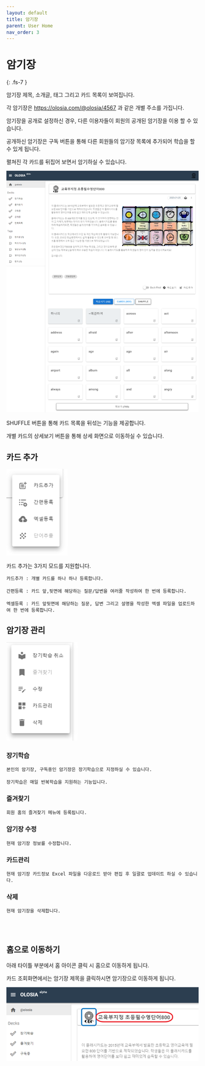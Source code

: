 ```yaml
---
layout: default
title: 암기장
parent: User Home
nav_order: 3
---
```


# 암기장
{: .fs-7 }

암기장 제목, 소개글, 태그 그리고 카드 목록이 보여집니다.

각 암기장은 https://olosia.com/@olosia/4567 과 같은 개별 주소를 가집니다.

암기장을 공개로 설정하신 경우, 다른 이용자들이 회원의 공개된 암기장을 이용 할 수 있습니다.

공개하신 암기장은 구독 버튼을 통해 다른 회원들의 암기장 목록에 추가되어 학습을 할 수 있게 됩니다.

펼쳐진 각 카드를 뒤집어 보면서 암기하실 수 있습니다.

![note-main](/assets/images/user/note_ko.png)

SHUFFLE 버튼을 통해 카드 목록을 뒤섞는 기능을 제공합니다.

개별 카드의 상세보기 버튼을 통해 상세 화면으로 이동하실 수 있습니다.

## 카드 추가

![note-main-addcard](/assets/images/user/menu_card_add_ko.png)


카드 추가는 3가지 모드를 지원합니다.

    카드추가 : 개별 카드를 하나 하나 등록합니다.

    간편등록 : 카드 앞,뒷면에 해당하는 질문/답변을 여러줄 작성하여 한 번에 등록합니다.

    엑셀등록 : 카드 앞뒷면에 해당하는 질문, 답변 그리고 설명을 작성한 엑셀 파일을 업로드하여 한 번에 등록합니다.

## 암기장 관리

![note-manage](/assets/images/user/menu_note_manage_ko.png)

### 장기학습

    본인의 암기장, 구독중인 암기장은 장기학습으로 지정하실 수 있습니다.

    장기학습은 매일 반복학습을 지원하는 기능입니다.

### 즐겨찾기

    회원 홈의 즐겨찾기 메뉴에 등록됩니다.

### 암기장 수정

    현재 암기장 정보를 수정합니다.

### 카드관리

    현재 암기장 카드정보 Excel 파일을 다운로드 받아 편집 후 일괄로 업데이트 하실 수 있습니다.

### 삭제

    현재 암기장을 삭제합니다.

<br /><br />

## 홈으로 이동하기

아래 타이틀 부분에서 홈 아이콘 클릭 시 홈으로 이동하게 됩니다.

카드 조회화면에서는 암기장 제목을 클릭하시면 암기장으로 이동하게 됩니다.

![note-main-title](/assets/images/user/title_navi_ko.png)
